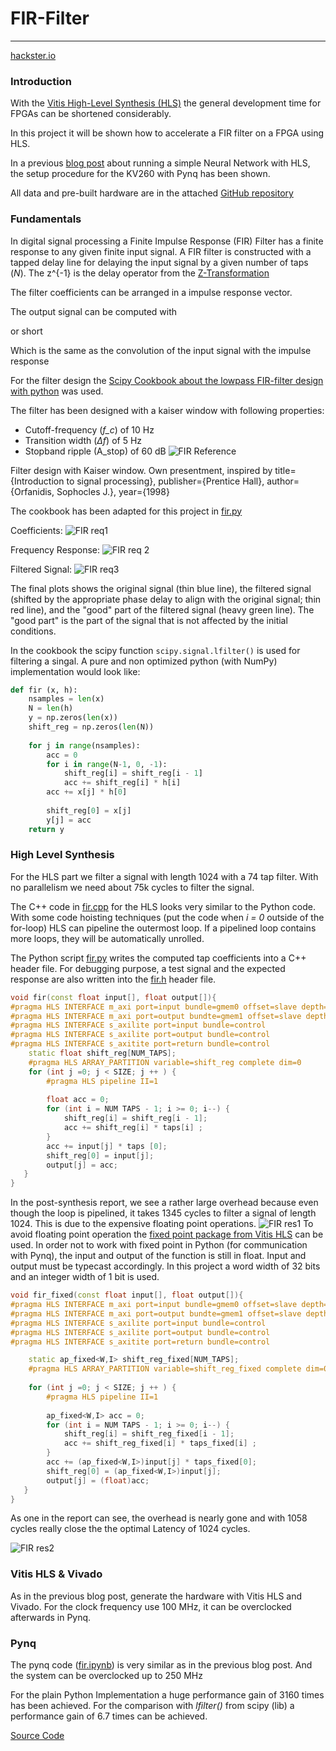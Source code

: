 # FIR-Filter
---
[hackster.io](https://www.hackster.io/michi_michi/fpga-fir-filter-hls-kria-kv260-pynq-2eec35)
### Introduction

With the [Vitis High-Level Synthesis (HLS)](https://docs.xilinx.com/r/en-US/ug1399-vitis-hls/Getting-Started-with-Vitis-HLS) the general development time for FPGAs can be shortened considerably.

In this project it will be shown how to accelerate a FIR filter on a FPGA using HLS.

In a previous [blog post](https://www.hackster.io/michi_michi/fpga-deep-learning-inference-hls-kria-kv260-pynq-b0c510) about running a simple Neural Network with HLS, the setup procedure for the KV260 with Pynq has been shown.

All data and pre-built hardware are in the attached [GitHub repository](https://github.com/Nunigan/FIR-FIlter_HLS)

### Fundamentals

In digital signal processing a Finite Impulse Response (FIR) Filter has a finite response to any given finite input signal. A FIR filter is constructed with a tapped delay line for delaying the input signal by a given number of taps (_N_). The z^{-1} is the delay operator from the [Z-Transformation](https://en.wikipedia.org/wiki/Z-transform)

The filter coefficients can be arranged in a impulse response vector.

The output signal can be computed with

or short

Which is the same as the convolution of the input signal with the impulse response

For the filter design the [Scipy Cookbook about the lowpass FIR-filter design with python](https://scipy-cookbook.readthedocs.io/items/FIRFilter.html) was used.

The filter has been designed with a kaiser window with following properties:

- Cutoff-frequency (_f_c_) of 10 Hz
- Transition width (_∆f_) of 5 Hz
- Stopband ripple (A_stop) of 60 dB
![FIR Reference](../assets/fir_diag1.avif)

Filter design with Kaiser window. Own presentment, inspired by title={Introduction to signal processing}, publisher={Prentice Hall}, author={Orfanidis, Sophocles J.}, year={1998}

The cookbook has been adapted for this project in [fir.py](https://github.com/Nunigan/FIR-FIlter_HLS/blob/main/src/fir.py)

Coefficients:
![FIR req1](../assets/fir_req1.avif)

Frequency Response:
![FIR req 2](../assets/fir_req2.avif)

Filtered Signal:
![FIR req3](fir_req3.avif)

The final plots shows the original signal (thin blue line), the filtered signal (shifted by the appropriate phase delay to align with the original signal; thin red line), and the "good" part of the filtered signal (heavy green line). The "good part" is the part of the signal that is not affected by the initial conditions.

In the cookbook the scipy function `scipy.signal.lfilter()` is used for filtering a singal. A pure and non optimized python (with NumPy) implementation would look like:
```python
def fir (x, h):
	nsamples = len(x)
	N = len(h)
	y = np.zeros(len(x))
	shift_reg = np.zeros(len(N))
	
	for j in range(nsamples):
		acc = 0
		for i in range(N-1, 0, -1):
			shift_reg[i] = shift_reg[i - 1]
			acc += shift_reg[i] * h[i]
		acc += x[j] * h[0]
	
		shift_reg[0] = x[j]
		y[j] = acc
	return y
```

### High Level Synthesis

For the HLS part we filter a signal with length 1024 with a 74 tap filter. With no parallelism we need about 75k cycles to filter the signal.

The C++ code in [fir.cpp](https://github.com/Nunigan/FIR-FIlter_HLS/blob/main/src/fir.cpp) for the HLS looks very similar to the Python code. With some code hoisting techniques (put the code when _i = 0_ outside of the for-loop) HLS can pipeline the outermost loop. If a pipelined loop contains more loops, they will be automatically unrolled.

The Python script [fir.py](https://github.com/Nunigan/FIR-FIlter_HLS/blob/main/src/fir.py) writes the computed tap coefficients into a C++ header file. For debugging purpose, a test signal and the expected response are also written into the [fir.h](https://github.com/Nunigan/FIR-FIlter_HLS/blob/main/src/fir.h) header file.

```cpp
void fir(const float input[], float output[]){
#pragma HLS INTERFACE m_axi port=input bundle=gmem0 offset=slave depth=1024
#pragma HLS INTERFACE m_axi port=output bundte=gmem1 offset=slave depth=1024
#pragma HLS INTERFACE s_axilite port=input bundle=control
#pragma HLS INTERFACE s_axilite port=output bundle=control
#pragma HLS INTERFACE s_axitite port=return bundle=control
	static float shift_reg[NUM_TAPS];
	#pragma HLS ARRAY_PARTITION variable=shift_reg complete dim=0
	for (int j =0; j < SIZE; j ++ ) {
		#pragma HLS pipeline II=1
		
		float acc = 0;
		for (int i = NUM TAPS - 1; i >= 0; i--) {
			shift_reg[i] = shift_reg[i - 1];
			acc += shift_reg[i] * taps[i] ;
		}
		acc += input[j] * taps [0];
		shift_reg[0] = input[j];
		output[j] = acc;
   }
}
```

In the post-synthesis report, we see a rather large overhead because even though the loop is pipelined, it takes 1345 cycles to filter a signal of length 1024. This is due to the expensive floating point operations.
![FIR res1](../assets/fir_res1.avif)
To avoid floating point operation the [fixed point package from Vitis HLS](https://docs.xilinx.com/r/en-US/ug1399-vitis-hls/C-Arbitrary-Precision-Fixed-Point-Types-Reference-Information) can be used. In order not to work with fixed point in Python (for communication with Pynq), the input and output of the function is still in float. Input and output must be typecast accordingly. In this project a word width of 32 bits and an integer width of 1 bit is used.

```cpp
void fir_fixed(const float input[], float output[]){
#pragma HLS INTERFACE m_axi port=input bundle=gmem0 offset=slave depth=1024
#pragma HLS INTERFACE m_axi port=output bundte=gmem1 offset=slave depth=1024
#pragma HLS INTERFACE s_axilite port=input bundle=control
#pragma HLS INTERFACE s_axilite port=output bundle=control
#pragma HLS INTERFACE s_axitite port=return bundle=control

	static ap_fixed<W,I> shift_reg_fixed[NUM_TAPS];
	#pragma HLS ARRAY_PARTITION variable=shift_reg_fixed complete dim=0
	
	for (int j =0; j < SIZE; j ++ ) {
		#pragma HLS pipeline II=1
		
		ap_fixed<W,I> acc = 0;
		for (int i = NUM TAPS - 1; i >= 0; i--) {
			shift_reg[i] = shift_reg_fixed[i - 1];
			acc += shift_reg_fixed[i] * taps_fixed[i] ;
		}
		acc += (ap_fixed<W,I>)input[j] * taps_fixed[0];
		shift_reg[0] = (ap_fixed<W,I>)input[j];
		output[j] = (float)acc;
   }
}
```

As one in the report can see, the overhead is nearly gone and with 1058 cycles really close the the optimal Latency of 1024 cycles.

![FIR res2](../assets/fir_res2.avif)

### Vitis HLS & Vivado

As in the previous blog post, generate the hardware with Vitis HLS and Vivado. For the clock frequency use 100 MHz, it can be overclocked afterwards in Pynq.

### Pynq

The pynq code ([fir.ipynb](https://github.com/Nunigan/FIR-FIlter_HLS/blob/main/pynq/fir.ipynb)) is very similar as in the previous blog post. And the system can be overclocked up to 250 MHz

For the plain Python Implementation a huge performance gain of 3160 times has been achieved. For the comparison with _lfilter()_ from scipy (lib) a performance gain of 6.7 times can be achieved.

[Source Code](https://github.com/Nunigan/FIR-FIlter_HLS)